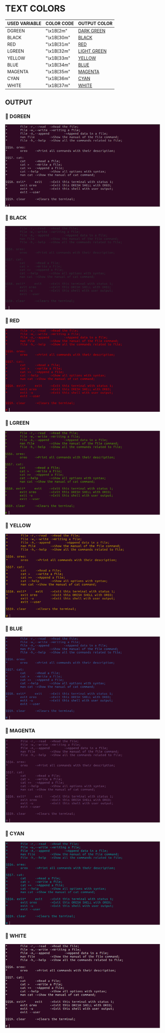 # TEXT COLORS

 USED VARIABLE | COLOR CODE | OUTPUT COLOR
---------------|------------|--------------
 DGREEN | "\x1B[2m" | [DARK GREEN](#rocket-DGREEN)
 BLACK | "\x1B[30m" | [BLACK](#rocket-BLACK)
 RED | "\x1B[31m" | [RED](#rocket-RED)
 LGREEN | "\x1B[32m" | [LIGHT GREEN](#rocket-LGREEN)
 YELLOW | "\x1B[33m" | [YELLOW](#rocket-YELLOW)
 BLUE | "\x1B[34m" | [BLUE](#rocket-BLUE)
 MAGENTA | "\x1B[35m" | [MAGENTA](#rocket-MAGENTA)
 CYAN | "\x1B[36m" | [CYAN](#rocket-CYAN)
 WHITE | "\x1B[37m" | [WHITE](#rocket-WHITE)

## OUTPUT

### :rocket: DGREEN

![green](../img/TEXT-COLORS/DGREEN.png)

### :rocket: BLACK

![BLACK](../img/TEXT-COLORS/BLACK.png)

### :rocket: RED

![RED](../img/TEXT-COLORS/RED.png)

### :rocket: LGREEN

![LGREEN](../img/TEXT-COLORS/LGREEN.png)

### :rocket: YELLOW

![YELLOW](../img/TEXT-COLORS/YELLOW.png)

### :rocket: BLUE

![BLUE](../img/TEXT-COLORS/BLUE.png)

### :rocket: MAGENTA

![MAGENTA](../img/TEXT-COLORS/MAGENTA.png)

### :rocket: CYAN

![CYAN](../img/TEXT-COLORS/CYAN.png)

### :rocket: WHITE

![WHITE](../img/TEXT-COLORS/WHITE.png)
